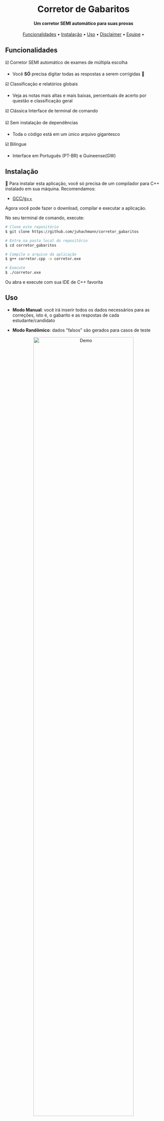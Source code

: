 

<h1 align="center">Corretor de Gabaritos</h1>
<h4 align="center">Um corretor SEMI automático para suas provas</h4>

<p align="center">
  <a href="#Funcionalidades">Funcionalidades</a> •
  <a href="#Instalação">Instalação</a> •
  <a href="#Uso">Uso</a> •
  <a href="#Disclaimer">Disclaimer</a> •
  <a href="#Equipe">Equipe</a> •
</p>



## Funcionalidades 

☑️ Corretor SEMI automático de exames de múltipla escolha
  - Você **SÓ** precisa digitar todas as respostas a serem corrigidas 🤡

☑️ Classificação e relatórios globais
  - Veja as notas mais altas e mais baixas, percentuais de acerto por questão e classificação geral

☑️ Clássica Interface de terminal de comando

☑️ Sem instalação de dependências
  - Toda o código está em um único arquivo gigantesco

☑️ Bilíngue
  - Interface em Português (PT-BR) e Guineense(GW)

## Instalação 

🚀 Para instalar esta aplicação, você só precisa de um compilador para C++ instalado em sua máquina. Recomendamos: 
- [GCC/g++](https://gcc.gnu.org/install/)

Agora você pode fazer o download, compilar e executar a aplicação. 

No seu terminal de comando, execute:

```bash
# Clone este repositório
$ git clone https://github.com/juhachmann/corretor_gabaritos

# Entre na pasta local do repositório
$ cd corretor_gabaritos

# Compile o arquivo da aplicação
$ g++ corretor.cpp -o corretor.exe

# Execute
$ ./corretor.exe
```

Ou abra e execute com sua IDE de C++ favorita


## Uso 

- **Modo Manual**: você irá inserir todos os dados necessários para as correções, isto é, o gabarito e as respostas de cada estudante/candidato
  
- **Modo Randômico**: dados "falsos" são gerados para casos de teste 

<div align="center">
  <img src="https://github.com/juhachmann/correcao_gabaritos/blob/main/demo_corretor.gif" width="80%" height="80%" alt="Demo">
</div>


## Disclaimer 

Este pequeno projeto foi desenvolvido como trabalho final na disciplina de Lógica de Programação (2022.2) - Curso Técnico em Desenvolvimento de Sistemas/IFSC. 

🧯 Este código não segue nenhuma boa prática, não faz ideia do que é gerenciamento de memória e tem apenas uma leve noção de que iterar muitas vezes por uma lista longa pode ser uma má ideia. **Não nos responsabilizamos por danos em sua máquina**. 🧯

O desafio foi apenas aplicar os conceitos básicos de programação e produzir um código de arquivo único, utilizando as bibliotecas mais fundamentais da linguagem, tipos primitivos e de estilo procedural. Foi uma atividade para exercitar lógica básica de programação, além de tópicos como vetores, ponteiros, sobrecarga de função e Bubble Sort. 


## Equipe: 

Charles Parpineli<br>
Juliana Hachmann<br>
Mamadú Saliu<br>

